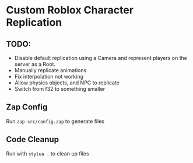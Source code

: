 # Custom Roblox Character Replication

## TODO:
- Disable default replication using a Camera and represent players on the server as a Root.
- Manually replicate animations
- Fix interpolation not working
- Allow physics objects, and NPC to replicate
- Switch from f32 to something smaller

## Zap Config
Run `zap src/config.zap` to generate files

## Code Cleanup
Run with `stylua .` to clean up files
